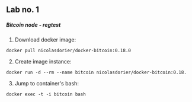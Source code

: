 ## Lab no. 1
##### Bitcoin node - regtest

1. Download docker image:
```console 
docker pull nicolasdorier/docker-bitcoin:0.18.0
```

2. Create image instance: 
```console 
docker run -d --rm --name bitcoin nicolasdorier/docker-bitcoin:0.18.
```

3. Jump to container's bash:
```console 
docker exec -t -i bitcoin bash
```





